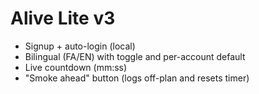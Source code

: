 
# Alive Lite v3
- Signup + auto-login (local)
- Bilingual (FA/EN) with toggle and per-account default
- Live countdown (mm:ss)
- "Smoke ahead" button (logs off-plan and resets timer)
